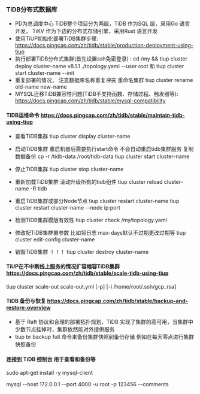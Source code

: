 ### TiDB分布式数据库

-  PD为总调度中心  TiDB整个项目分为两层，TiDB 作为SQL 层，采用Go 语言开发， TiKV 作为下边的分布式存储引擎，采用Rust 语言开发
-  使用TiUP初始化部署TiDB集群步骤: https://docs.pingcap.com/zh/tidb/stable/production-deployment-using-tiup
-  执行部署TiDB分布式集群(首先设置ssh免密登录) : 
   cd /my && tiup cluster deploy cluster-name v8.1.1 ./topology.yaml --user root 和 tiup cluster start cluster-name --init
-  重复部署的情况， 注意数据库名称重复冲突 重命名集群  tiup cluster rename old-name new-name
-  MYSQL迁移TiDB兼容性问题(TiDB不支持函数、存储过程、触发器等): https://docs.pingcap.com/zh/tidb/stable/mysql-compatibility

#### TiDB运维命令 https://docs.pingcap.com/zh/tidb/stable/maintain-tidb-using-tiup

- 查看TiDB集群
  tiup cluster display cluster-name

- 启动TiDB集群  重启机器后需要执行start命令 不会自动重启tidb集群服务  复制数据备份  cp -r /tidb-data /root/tidb-data
  tiup cluster start cluster-name

- 停止TiDB集群
  tiup cluster stop cluster-name

- 重新加载TiDB集群  滚动升级所有的tidb组件
  tiup cluster reload cluster-name -R tidb

- 重启TiDB集群或部分Node节点
  tiup cluster restart cluster-name
  tiup cluster restart cluster-name --node ip:port

- 检测TiDB集群模版有效性
  tiup cluster check /my/topology.yaml

- 修改配TiDB集群置参数 比如将日志 max-days默认不过期更改过期等
  tiup cluster edit-config cluster-name

- 销毁TiDB集群 ！！！
  tiup cluster destroy cluster-name

#### TiUP在不中断线上服务的情况扩容缩容TiDB集群 https://docs.pingcap.com/zh/tidb/stable/scale-tidb-using-tiup

tiup cluster scale-out <cluster-name> scale-out.yml [-p] [-i /home/root/.ssh/gcp_rsa]

#### TiDB 备份与恢复 https://docs.pingcap.com/zh/tidb/stable/backup-and-restore-overview

- 基于 Raft 协议和合理的部署拓扑规划，TiDB 实现了集群的高可用，当集群中少数节点挂掉时，集群依然能对外提供服务
- tiup br backup full 命令来备份集群快照到备份存储 例如在每天零点进行集群快照备份

#### 连接到 TiDB 控制台 用于查看和备份等

sudo apt-get install -y mysql-client

mysql --host 172.0.0.1 --port 4000 -u root -p 123456 --comments